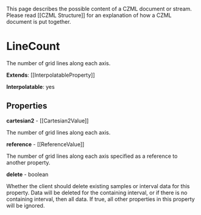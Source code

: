 This page describes the possible content of a CZML document or stream. Please read [[CZML Structure]] for an explanation of how a CZML document is put together.

# LineCount

The number of grid lines along each axis.

**Extends**: [[InterpolatableProperty]]

**Interpolatable**: yes

## Properties

**cartesian2** - [[Cartesian2Value]]

The number of grid lines along each axis.


**reference** - [[ReferenceValue]]

The number of grid lines along each axis specified as a reference to another property.


**delete** - boolean

Whether the client should delete existing samples or interval data for this property. Data will be deleted for the containing interval, or if there is no containing interval, then all data. If true, all other properties in this property will be ignored.



